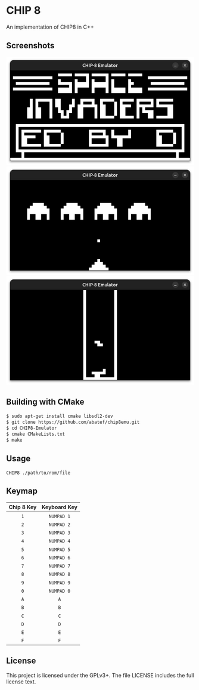 # CHIP 8
An implementation of CHIP8 in C++

## Screenshots
![Space Invaders Title](./screenshots/spaceinvaderstitle.png)
![Space Invaders In Game](./screenshots/spaceinvadersingame.png)
![Tetris](./screenshots/tetris.png)

## Building with CMake
```
$ sudo apt-get install cmake libsdl2-dev
$ git clone https://github.com/abatef/chip8emu.git
$ cd CHIP8-Emulator
$ cmake CMakeLists.txt
$ make
```

## Usage

```
CHIP8 ./path/to/rom/file
```
## Keymap
| Chip 8 Key | Keyboard Key |
| :--------: | :----------: |
| `1`        | `NUMPAD 1`          |
| `2`        | `NUMPAD 2`          |
| `3`        | `NUMPAD 3`          |
| `4`        | `NUMPAD 4`          |
| `5`        | `NUMPAD 5`          |
| `6`        | `NUMPAD 6`          |
| `7`        | `NUMPAD 7`          |
| `8`        | `NUMPAD 8`          |
| `9`        | `NUMPAD 9`          |
| `0`        | `NUMPAD 0`          |
| `A`        | `A`          |
| `B`        | `B`          |
| `C`        | `C`          |
| `D`        | `D`          |
| `E`        | `E`          |
| `F`        | `F`          |

## License

This project is licensed under the GPLv3+.
The file LICENSE includes the full license text.

